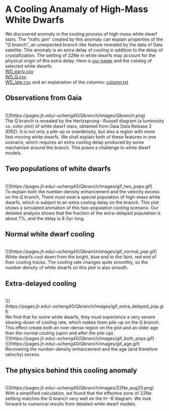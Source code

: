 # A Cooling Anamaly of High-Mass White Dwarfs

We discovered anomaly in the cooling process of high-mass white dwarf stars. The "trafic jam" created by this anomaly can explain properties of the "Q branch", an unexpected branch-like feature revealed by the data of Gaia satellite. This anomaly is an extra delay of cooling in addition to the delay of crystallization. The settling of 22Ne in white dwarfs may account for the physical origin of this extra delay. Here is [our paper](https://arxiv.org/abs/1905.12710) and the catalog of selected white dwarfs: 
<br>
[WD_early.csv](https://pages.jh.edu/~scheng40/Qbranch/WD_early.csv)
<br>
[WD_Q.csv](https://pages.jh.edu/~scheng40/Qbranch/WD_Q.csv)
<br>
[WD_late.csv](https://pages.jh.edu/~scheng40/Qbranch/WD_late.csv)
and an explanation of the columns: [column.txt](https://pages.jh.edu/~scheng40/Qbranch/columns.txt)

## Observations from Gaia
<br>
![](https://pages.jh.edu/~scheng40/Qbranch/images/Qbranch.png)
<br>
The Q branch is revealed by the Hertzsprung--Russell diagram (a luminosity vs. color plot) of white dwarf stars, obtained from Gaia Data Release 2 (DR2). It is not only a pile-up or overdensity, but also a region with more fast-moving white dwarfs. We shall explain both of these features in one scenario, which requires an extra cooling delay produced by some mechanism around the branch. This poses a challenge to white dwarf models.


## Two populations of white dwarfs
<br>
![](https://pages.jh.edu/~scheng40/Qbranch/images/gif_two_pops.gif)
<br>
To explain both the number-density enhancement and the velocity excess on the Q branch, There must exist a special population of high-mass white dwarfs, which is subject to an extra cooling delay on the branch. This plot shows a simulated animation of this two-population cooling scenario. Our detailed analysis shows that the fraction of the extra-delayed population is about 7%, and the delay is 8 Gyr long.


## Normal white dwarf cooling
<br>
![](https://pages.jh.edu/~scheng40/Qbranch/images/gif_normal_pop.gif)
<br>
White dwarfs cool down from the bright, blue end to the faint, red end of their cooling tracks. The cooling rate changes quite smoothly, so the number density of white dwarfs on this plot is also smooth.


## Extra-delayed cooling
<br>
![](https://pages.jh.edu/~scheng40/Qbranch/images/gif_extra_delayed_pop.gif)
<br>
We find that for some white dwarfs, they must experience a very severe slowing-down of cooling rate, which makes them pile-up on the Q branch. This effect create both an over-dense region on the plot and an older age than the normal cooling (upon and after the pile-up).
<br>
![](https://pages.jh.edu/~scheng40/Qbranch/images/gif_both_pops.gif)
<br>
![](https://pages.jh.edu/~scheng40/Qbranch/images/gif_age.gif)
<br>
Recovering the number-density enhancement and the age (and therefore velocity) excess.

## The physics behind this cooling anomaly
<br>
![](https://pages.jh.edu/~scheng40/Qbranch/images/22Ne_aug20.png)
<br>
With a simplified calculation, we found that the effective zone of 22Ne settling matches the Q branch very well on the H--R diagram. We look forward to numerical results from detailed white dwarf models.
